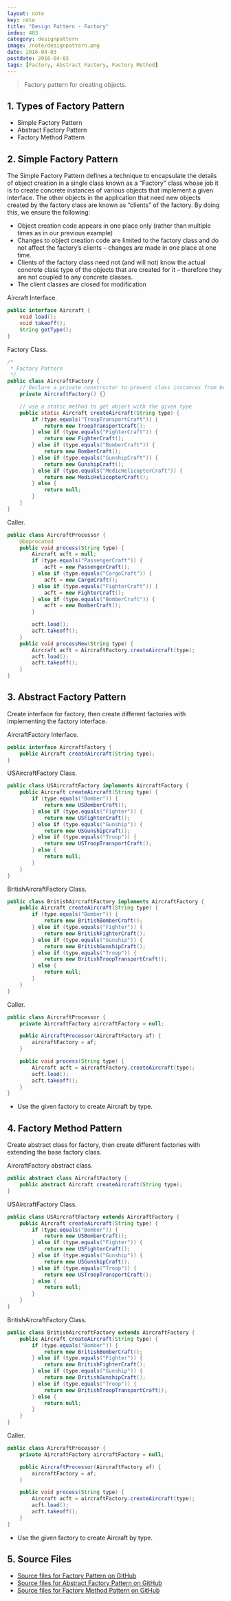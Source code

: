 ```yaml
---
layout: note
key: note
title: "Design Pattern - Factory"
index: 403
category: designpattern
image: /note/designpattern.png
date: 2016-04-03
postdate: 2016-04-03
tags: [Factory, Abstract Factory, Factory Method]
---
```


> Factory pattern for creating objects.

## 1. Types of Factory Pattern
* Simple Factory Pattern
* Abstract Factory Pattern
* Factory Method Pattern

## 2. Simple Factory Pattern
The Simple Factory Pattern defines a technique to encapsulate the details of object creation in a single class known as a “Factory” class whose job it is to create concrete instances of various objects that implement a given interface. The other objects in the application that need new objects created by the factory class are known as “clients” of the factory.
By doing this, we ensure the following:
* Object creation code appears in one place only (rather than multiple times as in our previous example)
* Changes to object creation code are limited to the factory class and do not affect the factory’s clients – changes are made in one place at one time.
* Clients of the factory class need not (and will not) know the actual concrete class type of the objects that are created for it – therefore they are not coupled to any concrete classes.
* The client classes are closed for modification

Aircraft Interface.
```java
public interface Aircraft {
    void load();
    void takeoff();
    String getType();
}
```
Factory Class.
```java
/*
 * Factory Pattern
 */
public class AircraftFactory {
    // Declare a private constructor to prevent class instances from being created in any other places
    private AircraftFactory() {}

    // use a static method to get object with the given type
    public static Aircraft createAircraft(String type) {
        if (type.equals("TroopTransportCraft")) {
            return new TroopTransportCraft();
        } else if (type.equals("FighterCraft")) {
            return new FighterCraft();
        } else if (type.equals("BomberCraft")) {
            return new BomberCraft();
        } else if (type.equals("GunshipCraft")) {
            return new GunshipCraft();
        } else if (type.equals("MedicHelicopterCraft")) {
            return new MedicHelicopterCraft();
        } else {
            return null;
        }
    }
}
```
Caller.
```java
public class AircraftProcessor {
    @Deprecated
    public void process(String type) {
        Aircraft acft = null;
        if (type.equals("PassengerCraft")) {
            acft = new PassengerCraft();
        } else if (type.equals("CargoCraft")) {
            acft = new CargoCraft();
        } else if (type.equals("FighterCraft")) {
            acft = new FighterCraft();
        } else if (type.equals("BomberCraft")) {
            acft = new BomberCraft();
        }

        acft.load();
        acft.takeoff();
    }
    public void processNew(String type) {
        Aircraft acft = AircraftFactory.createAircraft(type);
        acft.load();
        acft.takeoff();
    }
}
```

## 3. Abstract Factory Pattern
Create interface for factory, then create different factories with implementing the factory interface.

AircraftFactory Interface.
```java
public interface AircraftFactory {
    public Aircraft createAircraft(String type);
}
```
USAircraftFactory Class.
```java
public class USAircraftFactory implements AircraftFactory {
    public Aircraft createAircraft(String type) {
        if (type.equals("Bomber")) {
            return new USBomberCraft();
        } else if (type.equals("Fighter")) {
            return new USFighterCraft();
        } else if (type.equals("Gunship")) {
            return new USGunshipCraft();
        } else if (type.equals("Troop")) {
            return new USTroopTransportCraft();
        } else {
            return null;
        }
    }
}
```
BritishAircraftFactory Class.
```java
public class BritishAircraftFactory implements AircraftFactory {
    public Aircraft createAircraft(String type) {
        if (type.equals("Bomber")) {
            return new BritishBomberCraft();
        } else if (type.equals("Fighter")) {
            return new BritishFighterCraft();
        } else if (type.equals("Gunship")) {
            return new BritishGunshipCraft();
        } else if (type.equals("Troop")) {
            return new BritishTroopTransportCraft();
        } else {
            return null;
        }
    }
}
```
Caller.
```java
public class AircraftProcessor {
    private AircraftFactory aircraftFactory = null;

    public AircraftProcessor(AircraftFactory af) {
        aircraftFactory = af;
    }

    public void process(String type) {
        Aircraft acft = aircraftFactory.createAircraft(type);
        acft.load();
        acft.takeoff();
    }
}
```
* Use the given factory to create Aircraft by type.

## 4. Factory Method Pattern
Create abstract class for factory, then create different factories with extending the base factory class.

AircraftFactory abstract class.
```java
public abstract class AircraftFactory {
    public abstract Aircraft createAircraft(String type);
}
```
USAircraftFactory Class.
```java
public class USAircraftFactory extends AircraftFactory {
    public Aircraft createAircraft(String type) {
        if (type.equals("Bomber")) {
            return new USBomberCraft();
        } else if (type.equals("Fighter")) {
            return new USFighterCraft();
        } else if (type.equals("Gunship")) {
            return new USGunshipCraft();
        } else if (type.equals("Troop")) {
            return new USTroopTransportCraft();
        } else {
            return null;
        }
    }
}
```
BritishAircraftFactory Class.
```java
public class BritishAircraftFactory extends AircraftFactory {
    public Aircraft createAircraft(String type) {
        if (type.equals("Bomber")) {
            return new BritishBomberCraft();
        } else if (type.equals("Fighter")) {
            return new BritishFighterCraft();
        } else if (type.equals("Gunship")) {
            return new BritishGunshipCraft();
        } else if (type.equals("Troop")) {
            return new BritishTroopTransportCraft();
        } else {
            return null;
        }
    }
}
```
Caller.
```java
public class AircraftProcessor {
    private AircraftFactory aircraftFactory = null;

    public AircraftProcessor(AircraftFactory af) {
        aircraftFactory = af;
    }

    public void process(String type) {
        Aircraft acft = aircraftFactory.createAircraft(type);
        acft.load();
        acft.takeoff();
    }
}
```
* Use the given factory to create Aircraft by type.

## 5. Source Files
* [Source files for Factory Pattern on GitHub](https://github.com/jojozhuang/design-patterns-java/tree/master/design-pattern-factory)
* [Source files for Abstract Factory Pattern on GitHub](https://github.com/jojozhuang/design-patterns-java/tree/master/design-pattern-abstract-factory)
* [Source files for Factory Method Pattern on GitHub](https://github.com/jojozhuang/design-patterns-java/tree/master/design-pattern-factory-method)
